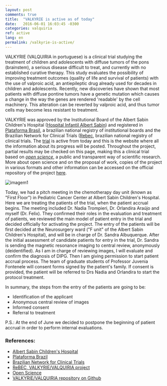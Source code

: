```yaml
---
layout: post
comments: true
title:  "VALKYRIE is active as of today"
date:   2016-06-01 16:03:45 -0300
categories: valquiria
ref: active
lang: en
permalink: /valkyrie-is-active/
---
```

VALKYRIE (VALQUIRIA in portuguese) is a clinical trial studying the treatment of children and adolescents with diffuse tumors of the pons (brainstem), a serious disease difficult to treat, and currently with no established curative therapy. This study evaluates the possibility of improving treatment outcomes (quality of life and survival of patients) with the use of valproic acid, an antiepileptic drug already used for decades in children and adolescents. Recently, new discoveries have shown that most patients with diffuse pontine tumors have a genetic mutation which causes a change in the way the genes are rendered 'readable' by the cell machinery. This alteration can be reverted by valproic acid, and thus tumor cells may become less resistant to treatment.

VALKYRIE was approved by the Institutional Board of the Albert Sabin Children's Hospital ([Hospital Infantil Albert Sabin][hias]) and registered in [Plataforma Brasil][platbrasil], a brazilian national registry of institutional boards and the Brazilian Network for Clinical Trials ([Rebec][rebec], brazilian national registry of clinical trials. The [trial][rebec-valq] is active from today and this is the website where all the information about its progress will be posted. Throughout the project, partial results may be checked on this page, making this a clinical trial based on [_open science_][ciaberta], a public and transparent way of scientific research. More about open science and on the proposal of work, copies of the project in various formats and other information can be accessed on the official repository of the project [here]().

![imagem1]

Today, we had a pitch meeting in the chemotherapy day unit (known as "First Floor") in Pediatric Cancer Center at Albert Sabin Children's Hospital. Here we are treating the patients of the trial, when the patient accrual begins. The meeting included Dr. Nadia Trompieri, Dr. Orlandira Araújo and myself (Dr. Felix). They confirmed their roles in the evaluation and treatment of patients, we reviewed the main model of patient entry in the trial and decided officially for activating the project. The entry of the patients will be first decided at the Neurosurgery ward ("F unit" of the Albert Sabin Children's Hospital), and will be in charge of Dr. Sandra Albuquerque. After the initial assessment of candidate patients for entry in the trial, Dr. Sandra is sending the magnetic resonance imaging to central review, anonymously (deidentified). As I am in charge of reviewing images, I will evaluate and confirm the diagnosis of DIPG. Then I am giving permission to start patient accrual process. The team of graduate students of Professor Juvenia Fontenele will consent forms signed by the patient's family. If consent is provided, the patient will be referred to Drs Nadia and Orlandira to start the protocol treatment.

In summary, the steps from the entry of the patients are going to be:

* Identification of the applicant
* Anonymous central review of images
* Informed consent
* Referral to treatment

P.S.: At the end of June we decided to postpone the beginning of patient accrual in order to perform internal evaluations.

### References:

- [Albert Sabin Children's Hospital][hias]
- [Plataforma Brazil][platbrasil]
- [Brazilian Network for Clinical Trials][rebec]
- [ReBEC, VALKYRIE/VALQUIRIA project][rebec-valq]
- [Open Science][ciaberta]
- [VALKYRIE/VALQUIRIA repository on Github][valkyrie]

[Hias]: http://www.hias.ce.gov.br
[Platbrasil]: http://aplicacao.saude.gov.br/plataformabrasil/login.jsf
[Rebec]: http://www.ensaiosclinicos.gov.br
[Rebec-valq]: http://www.ensaiosclinicos.gov.br/rg/RBR-7ygspd/
[Ciaberta]: https://en.wikipedia.org/wiki/Open_science
[Valkyrie]: https://github.com/fhcflx/valkyrie
[imagem1]: {{site.github.url}}/assets/posts/2016-06-01-Valquiria-foi-ativado-hoje/parecer.png?raw=true
